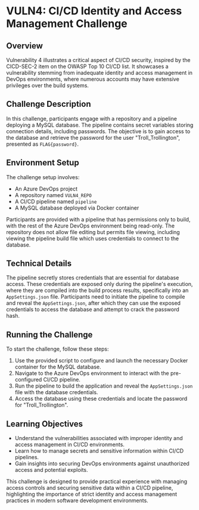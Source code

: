 # VULN4: CI/CD Identity and Access Management Challenge

## Overview

Vulnerability 4 illustrates a critical aspect of CI/CD security, inspired by the CICD-SEC-2 item on the OWASP Top 10 CI/CD list. It showcases a vulnerability stemming from inadequate identity and access management in DevOps environments, where numerous accounts may have extensive privileges over the build systems.

## Challenge Description

In this challenge, participants engage with a repository and a pipeline deploying a MySQL database. The pipeline contains secret variables storing connection details, including passwords. The objective is to gain access to the database and retrieve the password for the user "Troll_Trollington", presented as `FLAG{password}`.

## Environment Setup

The challenge setup involves:
- An Azure DevOps project
- A repository named `VULN4_REPO`
- A CI/CD pipeline named `pipeline`
- A MySQL database deployed via Docker container

Participants are provided with a pipeline that has permissions only to build, with the rest of the Azure DevOps environment being read-only. The repository does not allow file editing but permits file viewing, including viewing the pipeline build file which uses credentials to connect to the database.

## Technical Details

The pipeline secretly stores credentials that are essential for database access. These credentials are exposed only during the pipeline's execution, where they are compiled into the build process results, specifically into an `AppSettings.json` file. Participants need to initiate the pipeline to compile and reveal the `AppSettings.json`, after which they can use the exposed credentials to access the database and attempt to crack the password hash.

## Running the Challenge

To start the challenge, follow these steps:

1. Use the provided script to configure and launch the necessary Docker container for the MySQL database.
2. Navigate to the Azure DevOps environment to interact with the pre-configured CI/CD pipeline.
3. Run the pipeline to build the application and reveal the `AppSettings.json` file with the database credentials.
4. Access the database using these credentials and locate the password for "Troll_Trollington".

## Learning Objectives

- Understand the vulnerabilities associated with improper identity and access management in CI/CD environments.
- Learn how to manage secrets and sensitive information within CI/CD pipelines.
- Gain insights into securing DevOps environments against unauthorized access and potential exploits.

This challenge is designed to provide practical experience with managing access controls and securing sensitive data within a CI/CD pipeline, highlighting the importance of strict identity and access management practices in modern software development environments.
